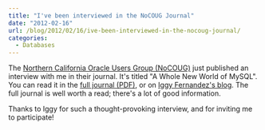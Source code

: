 ```yaml
---
title: "I've been interviewed in the NoCOUG Journal"
date: "2012-02-16"
url: /blog/2012/02/16/ive-been-interviewed-in-the-nocoug-journal/
categories:
  - Databases
---
```

The [Northern California Oracle Users Group (NoCOUG)](http://www.nocoug.org/) just published an interview with me in their journal. It's titled "A Whole New World of MySQL". You can read it in the [full journal (PDF)](http://www.nocoug.org/Journal/NoCOUG_Journal_201202.pdf), or on [Iggy Fernandez's blog](http://iggyfernandez.wordpress.com/2012/02/16/a-whole-new-world-of-mysql/). The full journal is well worth a read; there's a lot of good information.

Thanks to Iggy for such a thought-provoking interview, and for inviting me to participate!


